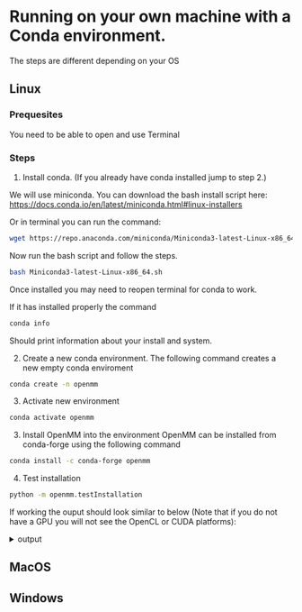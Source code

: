 # Running on your own machine with a Conda environment.

The steps are different depending on your OS

## Linux

### Prequesites

You need to be able to open and use Terminal

### Steps

1. Install conda. (If you already have conda installed jump to step 2.)

We will use miniconda. You can download the bash install script here: https://docs.conda.io/en/latest/miniconda.html#linux-installers

Or in terminal you can run the command:
```bash
wget https://repo.anaconda.com/miniconda/Miniconda3-latest-Linux-x86_64.sh
```

Now run the bash script and follow the steps.
```bash
bash Miniconda3-latest-Linux-x86_64.sh
```

Once installed you may need to reopen terminal for conda to work.

If it has installed properly the command
```bash
conda info
```
Should print information about your install and system.

2. Create a new conda environment.
The following command creates a new empty conda enviroment
```bash
conda create -n openmm
```

3. Activate new environment
```bash
conda activate openmm
```

3. Install OpenMM into the environment
OpenMM can be installed from conda-forge using the following command
```bash
conda install -c conda-forge openmm
```

4. Test installation
```bash
python -m openmm.testInstallation
```

If working the ouput should look similar to below (Note that if you do not have a GPU you will not see the OpenCL or CUDA platforms):

<details>
<summary> output </summary>

```
OpenMM Version: 8.0
Git Revision: a7800059645f4471f4b91c21e742fe5aa4513cda

There are 4 Platforms available:

1 Reference - Successfully computed forces
2 CPU - Successfully computed forces
3 CUDA - Successfully computed forces
4 OpenCL - Successfully computed forces

Median difference in forces between platforms:

Reference vs. CPU: 6.30521e-06
Reference vs. CUDA: 6.73158e-06
CPU vs. CUDA: 7.42296e-07
Reference vs. OpenCL: 6.74399e-06
CPU vs. OpenCL: 7.80735e-07
CUDA vs. OpenCL: 2.17122e-07

All differences are within tolerance.
```
</details>


## MacOS


## Windows


